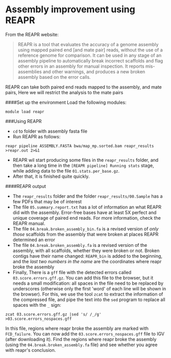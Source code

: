 Assembly improvement using REAPR
================================
From the REAPR website:
> REAPR is a tool that evaluates the accuracy of a genome assembly using mapped paired end [and mate pair] reads, without the use of a reference genome for comparison. It can be used in any stage of an assembly pipeline to automatically break incorrect scaffolds and flag other errors in an assembly for manual inspection. It reports mis-assemblies and other warnings, and produces a new broken assembly based on the error calls.

REAPR can take both paired end reads mapped to the assembly, and mate pairs, Here we will restrict the analysis to the mate pairs

####Set up the environment
Load the following modules:

```
module load reapr
```

###Using REAPR

* `cd` to folder with assembly fasta file
* Run REAPR as follows:

```
reapr pipeline ASSEMBLY.FASTA bwa/map_mp.sorted.bam reapr_results >reapr.out 2>&1
```

* REAPR wil start producing some files in the `reapr_results` folder, and then take a long time in the `[REAPR pipeline] Running stats` stage, while adding data to the file `01.stats.per_base.gz`. 
* After that, it is finished quite quickly. 

####REAPR output
* The `reapr_results` folder and the folder `reapr_results/00.Sample` has a few PDFs that may be of interest
* The file `05.summary.report.txt` has a lot of information an what REAPR did with the assembly. Error-free bases have at least 5X perfect and unique coverage of paired end reads. For more information, check the REAPR manual.
* The file `04.break.broken_assembly_bin.fa` is a revised version of *only those* scaffolds from the assembly that were broken at places REAPR determined an error
* The file `04.break.broken_assembly.fa` is a revised version of the assembly, with all scaffolds, whether they were broken or not. Broken contigs have their name changed: `REAPR_bin` is added to the beginning, and the *last two numbers in the name* are the coordinates where reapr broke the assembly
* Finally, There is a `gff` file with the detected errors called `03.score.errors.gff.gz`. You can add this file to the browser, but it needs a small modification: all spaces in the file need to be replaced by underscores (otherwise only the first 'word' of each line will be shown in the browser). For this, we use the tool `zcat` to extract the information of the compressed file, and pipe the text into the `sed` program to replace all spaces with the `_` sign:

```
zcat 03.score.errors.gff.gz |sed 's/ /_/g' >03.score.errors_nospaces.gff
```
In this file, regions where reapr broke the assembly are marked with `FCD_failure`. You can now add the `03.score.errors_nospaces.gff` file to IGV  (after downloading it). Find the regions where reapr broke the assembly (using the `04.break.broken_assembly.fa` file) and see whether you agree with reapr's conclusion. 